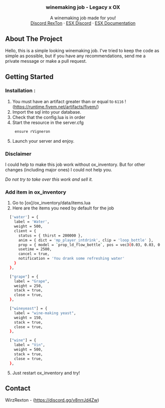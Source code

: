 <br />
<div align="center">
  <a href="https://github.com/WirzRexTon/rVigneron"> </a>
  <h3 align="center">winemaking job - Legacy x OX</h3>

  <p align="center">
    A winemaking job made for you! 
    <br />
    <a href="https://discord.gg/v8nrrJd4Zw">Discord RexTon</a>
    ·
    <a href="https://discord.com/invite/RPX2GssV6r">ESX Discord</a>
    ·
    <a href="https://documentation.esx-framework.org/">ESX Documentation</a>
  </p>
</div>

## About The Project
Hello, this is a simple looking winemaking job. I've tried to keep the code as simple as possible, but if you have any recommendations, send me a private message or make a pull request. 

## Getting Started

### Installation : 

1. You must have an artifact greater than or equal to `6116` ! (https://runtime.fivem.net/artifacts/fivem/)
2. Import the sql into your database. 
3. Check that the config.lua is in order 
4. Start the resource in the server.cfg 
   ```sh
    ensure rVigneron
   ```
4. Launch your server and enjoy. 

### Disclaimer

I could help to make this job work without ox_inventory. But for other changes (including major ones) I could not help you. 

_Do not try to take over this work and sell it._

### Add item in ox_inventory 

1. Go to [ox]/ox_inventory/data/items.lua
2. Here are the items you need by default for the job
  ```sh
    ['water'] = {
      label = 'Water',
      weight = 500,
      client = {
        status = { thirst = 200000 },
        anim = { dict = 'mp_player_intdrink', clip = 'loop_bottle' },
        prop = { model = `prop_ld_flow_bottle`, pos = vec3(0.03, 0.03, 0.02), rot = vec3(0.0, 0.0, -1.5) },
        usetime = 2500,
        cancel = true,
        notification = 'You drank some refreshing water'
      }
    },

    ["grape"] = {
      label = "Grape",
      weight = 250,
      stack = true,
      close = true,
    },

    ["wineyeast"] = {
      label = "wine-making yeast",
      weight = 150,
      stack = true,
      close = true,
    },

    ["wine"] = {
      label = "Vin",
      weight = 500,
      stack = true,
      close = true,
    },
  ```
5. Just restart ox_inventory and try! 


## Contact

WirzRexton - (https://discord.gg/v8nrrJd4Zw) 

